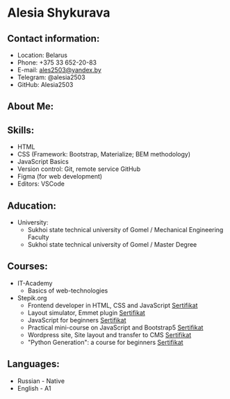 # Alesia Shykurava
## Contact information:
* Location: Belarus
* Phone: +375 33 652-20-83
* E-mail: ales2503@yandex.by
* Telegram: @alesia2503
* GitHub: Alesia2503
## About Me:
## Skills:
* HTML
* CSS (Framework: Bootstrap, Materialize; BEM methodology)
* JavaScript Basics
* Version control: Git, remote service GitHub
* Figma (for web development)
* Editors: VSCode
## Aducation:
* University:
    * Sukhoi state technical university of Gomel / Mechanical Engineering Faculty
    * Sukhoi state technical university of Gomel / Master Degree
## Courses:
* IT-Academy 
    * Basics of web-technologies
* Stepik.org 
    * Frontend developer in HTML, CSS and JavaScript [Sertifikat](https://stepik.org/cert/2163925?lang=en)
    * Layout simulator, Emmet plugin [Sertifikat](https://stepik.org/cert/2169248?lang=en)
    * JavaScript for beginners [Sertifikat](https://stepik.org/cert/2155726?lang=en)
    * Practical mini-course on JavaScript and Bootstrap5 [Sertifikat](https://stepik.org/cert/2047867?lang=en)
    * Wordpress site, Site layout and transfer to CMS [Sertifikat](https://stepik.org/cert/2194150?lang=en)
    * "Python Generation": a course for beginners [Sertifikat](https://stepik.org/cert/1899728?lang=en)
## Languages:
* Russian - Native
* English - A1
    
